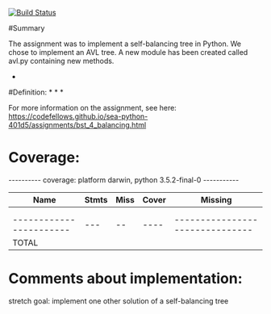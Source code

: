 [![Build Status](https://travis-ci.org/wenima/data-structures.svg?branch=master)](https://travis-ci.org/wenima/data-structures)

#Summary

The assignment was to implement a self-balancing tree in Python. We chose to
implement an AVL tree. A new module has been created called avl.py containing
new methods.

*

#Definition:
*
*
*

For more information on the assignment, see here: https://codefellows.github.io/sea-python-401d5/assignments/bst_4_balancing.html


# Coverage:

---------- coverage: platform darwin, python 3.5.2-final-0 -----------


| Name                     | Stmts | Miss | Cover | Missing                         |
| -----------------------  | ----- | ---- | ----- | ------------------------------- |
|                          |       |      |       |                                 |
|                          |       |      |       |                                 |
| -----------------------  |  ---  |  --  | ----  | ------------------------------- |
| TOTAL                    |       |      |       |                                 |


# Comments about implementation:
stretch goal: implement one other solution of a self-balancing tree
